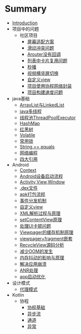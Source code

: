 # Summary

* [Introduction](README.md)
* 项目中的问题
    * 社区项目
        * [屏幕适配方案](community/屏幕适配方案.md)
        * [滑动冲突问题](community/解决嵌套coordinateLayout与banner滑动冲突.md)
        * [Arouter没有回调](community/处理arouter没有回调问题.md)
        * [列表中卡片复用问题](community/解决多列表复用卡片.md)
        * [秒播](community/秒播方案.md)
        * [视频横竖屏切换](community/视频横竖屏方案.md)
        * [自定义view](community/邀请函.md)
        * [项目使用协程网络封装](community/网络封装.md)
        * [项目构建速度问题](community/加速构建速度.md)
* java基础
    * [ArrayList与LinkedList](java/ArrayList与LinkedList.md)
    * [java多线程](java/多线程概念知识.md)
    * [线程池ThreadPoolExecutor](java/ThreadPoolExecutor源码分析.md)
    * [HashMap](java/HashMap相关.md)
    * [红黑树](java/红黑树搜索算法.md)
    * [Volatile](java/volatile实现原理.md)
    * [常用锁](java/几种常用锁.md)
    * [String,==,equals](java/String,==,equals的区别.md)
    * [网络编程](java/网络编程基础.md)
    * [四大引用](java/四大引用.md)
* Android
    * [Context](Android/Context源码分析.md)
    * [Android设备启动流程](Android/Android启动流程.md)
    * [Activity,View,Window](Android/Activity,view,window关系.md)
    * [.dex文件](Android/dex文件结构是什么样的.md)
    * [apk打包流程](Android/apk打包流程是怎样的.md)
    * [事件分发机制](Android/事件分发机制源码解析.md)
    * [自定义view](Android/自定义view相关.md)
    * [XML解析过程与原理](Android/XML解析.md)
    * [setContentView原理](Android/setContentView.md)
    * [处理UI卡顿问题](Android/ui卡顿问题处理.md)
    * [Viewpager的缓存机制原理](Android/viewpager原理.md)
    * [viewpager+fragment嵌套](Android/viewpager+fragment嵌套使用.md)
    * [RecycleView源码分析](Android/RecycleView源码.md)
    * [减少OOM的发生](Android/OOM的发生与减少发生方法.md)
    * [内存抖动的影响与原理](Android/内存抖动.md)
    * [解决应用崩溃](Android/解决应用的崩溃.md)
    * [ANR处理](Android/ANR怎么避免.md)
    * [app启动优化](Android/app启动优化.md)
* 设计模式
    * [代理模式](designPatterns/静态与动态代理.md)
* Kotlin
    * 协程
        * [协程基础](kotlin/基础知识.md)
        * [异步流](kotlin/异步流.md)
        * [通道](kotlin/通道基础.md)
        * [异常](kotlin/异常处理.md)

